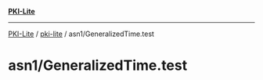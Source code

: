 [**PKI-Lite**](../../../README.md)

---

[PKI-Lite](../../../README.md) / [pki-lite](../../README.md) / asn1/GeneralizedTime.test

# asn1/GeneralizedTime.test
